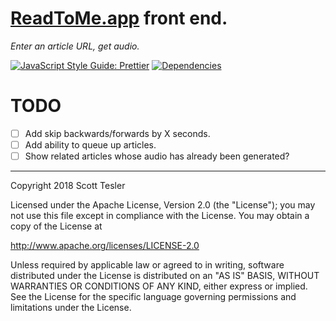 # [ReadToMe.app](https://readtome.app/) front end.

_Enter an article URL, get audio._

[![JavaScript Style Guide: Prettier](https://img.shields.io/badge/code%20style-prettier-ff69b4.svg?style=flat)](https://github.com/prettier/prettier "Prettier")
[![Dependencies](https://david-dm.org/scotttesler/read-to-me-front-end.svg)](https://david-dm.org/scotttesler/read-to-me-front-end "Dependencies")

# TODO

- [ ] Add skip backwards/forwards by X seconds.
- [ ] Add ability to queue up articles.
- [ ] Show related articles whose audio has already been generated?

---

Copyright 2018 Scott Tesler

Licensed under the Apache License, Version 2.0 (the "License");
you may not use this file except in compliance with the License.
You may obtain a copy of the License at

http://www.apache.org/licenses/LICENSE-2.0

Unless required by applicable law or agreed to in writing, software
distributed under the License is distributed on an "AS IS" BASIS,
WITHOUT WARRANTIES OR CONDITIONS OF ANY KIND, either express or implied.
See the License for the specific language governing permissions and
limitations under the License.
